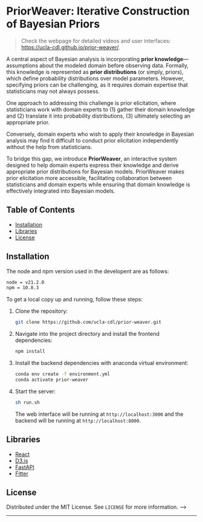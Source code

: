 # PriorWeaver: Iterative Construction of Bayesian Priors
> Check the webpage for detailed videos and user interfaces: https://ucla-cdl.github.io/prior-weaver/.

A central aspect of Bayesian analysis is incorporating **prior knowledge**—assumptions about the modeled domain before observing data. Formally, this knowledge is represented as **prior distributions** (or simply, priors), which define probability distributions over model parameters. However, specifying priors can be challenging, as it requires domain expertise that statisticians may not always possess.

One approach to addressing this challenge is prior elicitation, where statisticians work with domain experts to (1) gather their domain knowledge and (2) translate it into probability distributions, (3) ultimately selecting an appropriate prior.

Conversely, domain experts who wish to apply their knowledge in Bayesian analysis may find it difficult to conduct prior elicitation independently without the help from statisticians.

To bridge this gap, we introduce **PriorWeaver**, an interactive system designed to help domain experts express their knowledge and derive appropriate prior distributions for Bayesian models. PriorWeaver makes prior elicitation more accessible, facilitating collaboration between statisticians and domain experts while ensuring that domain knowledge is effectively integrated into Bayesian models.

## Table of Contents

- [Installation](#installation)
- [Libraries](#libraries)
- [License](#license)

## Installation

The node and npm version used in the developent are as follows:
```bash
node = v21.2.0
npm = 10.8.3
```

To get a local copy up and running, follow these steps:

1. Clone the repository:
   ```bash
   git clone https://github.com/ucla-cdl/prior-weaver.git
   ```

2. Navigate into the project directory and install the frontend dependencies:
   ```bash
   npm install
   ```

4. Install the backend dependencies with anaconda virtual environment:
   ```bash
   conda env create -f environment.yml
   conda activate prior-weaver
   ```

5. Start the server:
   ```bash
   sh run.sh
   ```

   The web interface will be running at `http://localhost:3000` and the backend will be running at `http://localhost:8000`.


<!-- ## Features

### Three-stage Scaffold
Users are offered three modules that correspond to three levels of abstraction in the prior elicitation process (i.e., conceptual model, bivariate relationship, and univariate distribution).

[Figure: conceptual model -> bivariate -> marginal]

### Flexible and Iterative Specification
Users are able to freely navigate between different stages of the specification process, making adjustments and assumptions in a non-linear manner. 

### Direct Manipulation
Users can modify distrbutions by simple interactions, such as draging and clicking.

### Mapping of User Intentions to Specifications
[WIP] -->

## Libraries

- [React](https://reactjs.org/)
- [D3.js](https://www.d3js.org)
- [FastAPI](https://fastapi.tiangolo.com)
- [Fitter](https://fitter.readthedocs.io/en/latest/index.html)

<!-- 
## Usage

### Adding a Variable
Click `Add Variable` to add a new variable in your analysis by specifying the `name` and `range` of this variable.

### Adding a Causal Relationship
Click `Add Relation` to add a new causal relation between two variables.

### Specifying a Bivariate Relationship
After choosing two variables using the selector, a bivariate plot would be automatically generated. There are three modes you could select:

- Predict: Add a anchor point that draws up a trend line.
- Populate: Add a data point. 
- Chip: Add a data point by allocating two available "chips" from the marginal plot.

### Specifying a Univariate Relationship
Drag and drop the toggle point on each bin to adjust the histogram.

### Choose an Appropriate Distribution
Click `Fit Distribution` to automatically fit the discrete histogram data to possible distributions. The available distrbutions will be shown on the panel right next to the univariate plot, click `Show` to inspect the distribution and click `Select` to pick.    -->


## License

Distributed under the MIT License. See `LICENSE` for more information. -->

---
